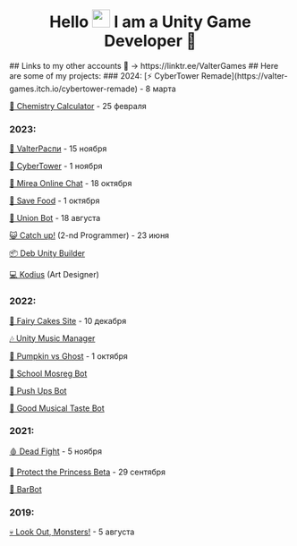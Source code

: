 <h1 align="center">Hello <img src="https://github.com/blackcater/blackcater/raw/main/images/Hi.gif" height="32"/> I am a <b>Unity Game Developer</b> 🎲</h1>
## Links to my other accounts 🌈 -> https://linktr.ee/ValterGames
## Here are some of my projects:
### 2024:
[⚡️ CyberTower Remade](https://valter-games.itch.io/cybertower-remade) - 8 марта

[🧬 Chemistry Calculator](https://github.com/ValterGames-Coder/ChemistryProject) - 25 февраля

### 2023:
[📅 ValterРаспи](https://college-mirea.ru) - 15 ноября 

[🌆 CyberTower](https://valter-games.itch.io/cybertower) - 1 ноября 

[💬 Mirea Online Chat](https://github.com/ValterGames-Coder/mirea-chat) - 18 октября

[🍎 Save Food](https://yandex.ru/games/app/258002?lang=ru) - 1 октября

[🤖 Union Bot](https://t.me/MTestTest_bot) - 18 августа

[😺 Catch up!](https://akan123.itch.io/catch-up) (2-nd Programmer) - 23 июня

[📦 Deb Unity Builder](https://github.com/ValterGames-Coder/Deb-Unity-Builder) 

[💻 Kodius](https://masterigr.ru/csmaker2/) (Art Designer)

### 2022:
[🎂 Fairy Cakes Site](https://fairycakeskira.github.io) - 10 декабря

[🎶 Unity Music Manager](https://github.com/ValterGames-Coder/Unity-Music-Manager)

[🎃 Pumpkin vs Ghost](https://valter_games.itch.io/pumpkin-vs-ghost) - 1 октября

[🤖 School Mosreg Bot](https://t.me/school_msoreg_bot)

[🤖 Push Ups Bot](https://t.me/PushUps_V_and_K_bot)

[🤖 Good Musical Taste Bot](https://t.me/GoodMusicalTaste_bot)

### 2021:
[🩸 Dead Fight](https://valter_games.itch.io/dead-fight) - 5 ноября

[👑 Protect the Princess Beta](https://valter-games.itch.io/protect-the-princess) - 29 сентября

[🤖 BarBot](https://github.com/ValterGames-Coder/Barbot)

### 2019:
[💀 Look Out, Monsters!](https://valter-games.itch.io/look-out-monsters) - 5 августа


